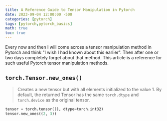 ```yaml
---
title: A Reference Guide to Tensor Manipulation in Pytorch
date: 2023-09-04 12:00:00 -500
categories: [pytorch]
tags: [pytorch,pytorch_basics]
math: true
toc: true
---
```


Every now and then I will come across a tensor manipulation method in Pytorch and think "I wish I had known about this earlier". Then after one or two days completely forget about that method. This article is a reference for such useful Pytorch tensor manipulation methods.


## `torch.Tensor.new_ones()`

> Creates a new tensor but with all elements initialized to the value 1. By default, the returned Tensor has the same `torch.dtype` and `torch.device` as the original tensor.

```python
tensor = torch.tensor((), dtype=torch.int32)
tensor.new_ones((2, 3))
```